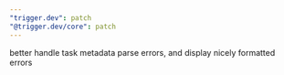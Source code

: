 ```yaml
---
"trigger.dev": patch
"@trigger.dev/core": patch
---
```


better handle task metadata parse errors, and display nicely formatted errors
